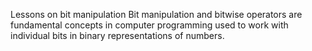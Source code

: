 Lessons on bit manipulation
Bit manipulation and bitwise operators are fundamental concepts in computer programming used to work with individual bits in binary representations of numbers.
